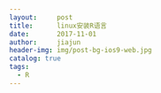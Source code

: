 ```yaml
---
layout:     post
title:      linux安装R语言
date:       2017-11-01
author:     jiajun
header-img: img/post-bg-ios9-web.jpg
catalog: true
tags:
  - R
---
```





